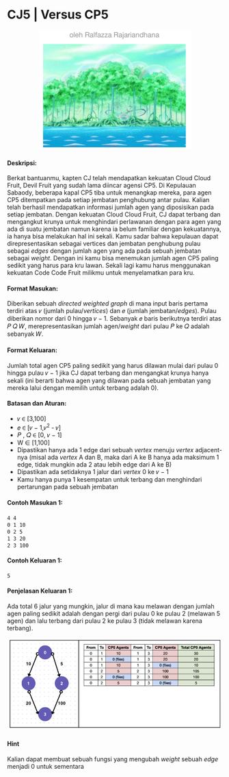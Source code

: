 # CJ5 | Versus CP5
<p align="center">
  <a href="https://minesweeper.ralfazza.com/">
    <img src="../../../assets/cj5.png"/>
  </a>  
</p>

#### Deskripsi: 
Berkat bantuanmu, kapten CJ telah mendapatkan kekuatan Cloud Cloud Fruit, Devil Fruit yang sudah lama diincar agensi CP5. Di Kepulauan Sabaody, beberapa kapal CP5 tiba untuk menangkap mereka, para agen CP5 ditempatkan pada setiap jembatan penghubung antar pulau. Kalian telah berhasil mendapatkan informasi jumlah agen yang diposisikan pada setiap jembatan. Dengan kekuatan Cloud Cloud Fruit, CJ dapat terbang dan mengangkut krunya untuk menghindari perlawanan dengan para agen yang ada di suatu jembatan namun karena ia belum familiar dengan kekuatannya, ia hanya bisa melakukan hal ini sekali. Kamu sadar bahwa kepulauan dapat direpresentasikan sebagai vertices dan jembatan penghubung pulau sebagai _edges_ dengan jumlah agen yang ada pada sebuah jembatan sebagai _weight_. Dengan ini kamu bisa menemukan jumlah agen CP5 paling sedikit yang harus para kru lawan. Sekali lagi kamu harus menggunakan kekuatan Code Code Fruit milikmu untuk menyelamatkan para kru.


#### Format Masukan:
Diberikan sebuah _directed weighted graph_ di mana input baris pertama terdiri atas 𝑣 (jumlah pulau/_vertices_) dan 𝑒 (jumlah jembatan/_edges_). Pulau diberikan nomor dari 0 hingga 𝑣 − 1. Sebanyak 𝑒 baris berikutnya terdiri atas 𝑃 𝑄 𝑊, merepresentasikan jumlah agen/_weight_ dari pulau 𝑃 ke 𝑄 adalah sebanyak 𝑊.


#### Format Keluaran:
Jumlah total agen CP5 paling sedikit yang harus dilawan mulai dari pulau 0 hingga pulau 𝑣 − 1 jika CJ dapat terbang dan mengangkat krunya hanya sekali (ini berarti bahwa agen yang dilawan pada sebuah jembatan yang mereka lalui dengan memilih untuk terbang adalah 0).


#### Batasan dan Aturan:
- 𝑣 ∈ [3,100]
- 𝑒 ∈ [𝑣 − 1,𝑣<sup>2</sup> - 𝑣]
- 𝑃 , 𝑄 ∈ [0, 𝑣 − 1]
- W ∈ [1,100]
- Dipastikan hanya ada 1 edge dari sebuah _vertex_ menuju _vertex_ adjacent-nya (misal ada _vertex_ A dan B, maka dari A ke B hanya ada maksimum 1 edge, tidak mungkin ada 2 atau lebih edge dari A ke B)
- Dipastikan ada setidaknya 1 jalur dari _vertex_ 0 ke 𝑣 − 1
- Kamu hanya punya 1 kesempatan untuk terbang dan menghindari pertarungan pada sebuah jembatan

#### Contoh Masukan 1:
```
4 4
0 1 10
0 2 5
1 3 20
2 3 100
```

#### Contoh Keluaran 1:
```
5
```

#### Penjelasan Keluaran 1:
Ada total 6 jalur yang mungkin, jalur di mana kau melawan dengan jumlah agen paling sedikit adalah dengan pergi dari pulau 0 ke pulau 2 (melawan 5 agen) dan lalu terbang dari pulau 2 ke pulau 3 (tidak melawan karena terbang).
<p align="center">
    <img src="../../../assets/cj5_explanation-1.png"/>
</p>

#### Hint
Kalian dapat membuat sebuah fungsi yang mengubah _weight_ sebuah _edge_ menjadi 0 untuk sementara
